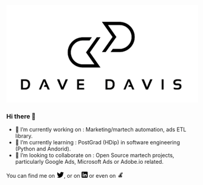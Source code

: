 <p align="center">
  <img src="https://github.com/davedavis/davedavis/blob/main/logo.png" alt="Dave Davis, Python, Django and Java/Android Martech Developer in Dublin, Ireland. "/>
</p>


### Hi there 👋

- 🔭 I’m currently working on : Marketing/martech automation, ads ETL library. 
- 🌱 I’m currently learning : PostGrad (HDip) in software engineering (Python and Andorid).
- 👯 I’m looking to collaborate on : Open Source martech projects, particularly Google Ads, Microsoft Ads or Adobe.io related.

You can find me on [![Twitter][1.2]][1], or on [![LinkedIn][2.2]][2] or even on [![StackOverflow][3.2]][3]

<!-- Icons -->

[1.2]: https://raw.githubusercontent.com/davedavis/davedavis/main/twitter.png
[2.2]: https://raw.githubusercontent.com/davedavis/davedavis/main/linkedin.png
[3.2]: https://raw.githubusercontent.com/davedavis/davedavis/main/stack-overflow.png


<!-- Links to social media accounts -->

[1]: https://twitter.com/davedavis
[2]: https://www.linkedin.com/in/davedavis/
[3]: https://stackoverflow.com/users/2801259/dave-davis
